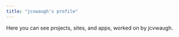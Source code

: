 ```yaml
---
title: "jcvwaugh's profile"
---
```


Here you can see projects, sites, and apps, worked on by jcvwaugh.
